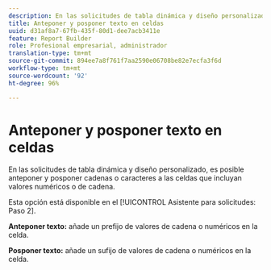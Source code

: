 ```yaml
---
description: En las solicitudes de tabla dinámica y diseño personalizado, es posible anteponer y posponer cadenas o caracteres a las celdas que incluyan valores numéricos o de cadena.
title: Anteponer y posponer texto en celdas
uuid: d31af8a7-67fb-435f-80d1-dee7acb3411e
feature: Report Builder
role: Profesional empresarial, administrador
translation-type: tm+mt
source-git-commit: 894ee7a8f761f7aa2590e06708be82e7ecfa3f6d
workflow-type: tm+mt
source-wordcount: '92'
ht-degree: 96%

---
```



# Anteponer y posponer texto en celdas

En las solicitudes de tabla dinámica y diseño personalizado, es posible anteponer y posponer cadenas o caracteres a las celdas que incluyan valores numéricos o de cadena.

Esta opción está disponible en el [!UICONTROL Asistente para solicitudes: Paso 2].

**Anteponer texto:** añade un prefijo de valores de cadena o numéricos en la celda.

**Posponer texto:** añade un sufijo de valores de cadena o numéricos en la celda.
